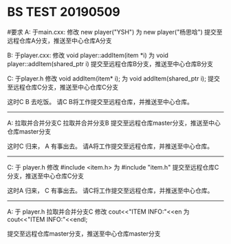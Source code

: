 BS TEST 20190509
===========
#要求
A:
于main.cxx:
修改 new player("YSH")
为 new player("杨思唅")
提交至远程仓库A分支，推送至中心仓库A分支

B:
于player.cxx:
修改 void player::addItem(item *i)
为 void player::addItem(shared_ptr<item> i)
提交至远程仓库B分支，推送至中心仓库B分支


C:
于player.h
修改 void addItem(item* i);
为 void addItem(shared_ptr<item> i);
提交至远程仓库C分支，推送至中心仓库C分支

这时C B 去吃饭。
请C B将工作提交至远程仓库，并推送至中心仓库。

----------------------------------------

A:
拉取并合并分支C
拉取并合并分支B
提交至远程仓库master分支，推送至中心仓库master分支

这时C 归来， A 有事出去。
请A将工作提交至远程仓库，并推送至中心仓库。

----------------------------------------

C:
于 player.h
修改 #include <item.h>
为 #include "item.h"
提交至远程仓库C分支，推送至中心仓库C分支

这时A 归来， C 有事出去。
请C将工作提交至远程仓库，并推送至中心仓库。

----------------------------------------

A:
于 player.h
拉取并合并分支C
修改 cout<<"ITEM INFO:"<<en
为 cout<<"ITEM INFO:"<<endl;

提交至远程仓库master分支，推送至中心仓库master分支

